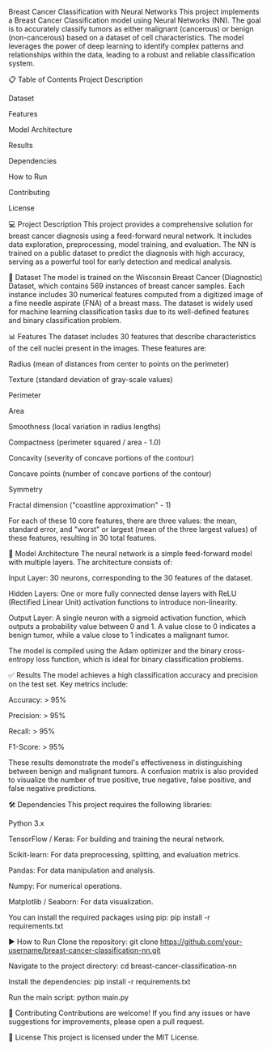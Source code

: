 Breast Cancer Classification with Neural Networks
This project implements a Breast Cancer Classification model using Neural Networks (NN). The goal is to accurately classify tumors as either malignant (cancerous) or benign (non-cancerous) based on a dataset of cell characteristics. The model leverages the power of deep learning to identify complex patterns and relationships within the data, leading to a robust and reliable classification system.

📋 Table of Contents
Project Description

Dataset

Features

Model Architecture

Results

Dependencies

How to Run

Contributing

License

💻 Project Description
This project provides a comprehensive solution for breast cancer diagnosis using a feed-forward neural network. It includes data exploration, preprocessing, model training, and evaluation. The NN is trained on a public dataset to predict the diagnosis with high accuracy, serving as a powerful tool for early detection and medical analysis.

💾 Dataset
The model is trained on the Wisconsin Breast Cancer (Diagnostic) Dataset, which contains 569 instances of breast cancer samples. Each instance includes 30 numerical features computed from a digitized image of a fine needle aspirate (FNA) of a breast mass. The dataset is widely used for machine learning classification tasks due to its well-defined features and binary classification problem.

📊 Features
The dataset includes 30 features that describe characteristics of the cell nuclei present in the images. These features are:

Radius (mean of distances from center to points on the perimeter)

Texture (standard deviation of gray-scale values)

Perimeter

Area

Smoothness (local variation in radius lengths)

Compactness (perimeter squared / area - 1.0)

Concavity (severity of concave portions of the contour)

Concave points (number of concave portions of the contour)

Symmetry

Fractal dimension ("coastline approximation" - 1)

For each of these 10 core features, there are three values: the mean, standard error, and "worst" or largest (mean of the three largest values) of these features, resulting in 30 total features.

🧠 Model Architecture
The neural network is a simple feed-forward model with multiple layers. The architecture consists of:

Input Layer: 30 neurons, corresponding to the 30 features of the dataset.

Hidden Layers: One or more fully connected dense layers with ReLU (Rectified Linear Unit) activation functions to introduce non-linearity.

Output Layer: A single neuron with a sigmoid activation function, which outputs a probability value between 0 and 1. A value close to 0 indicates a benign tumor, while a value close to 1 indicates a malignant tumor.

The model is compiled using the Adam optimizer and the binary cross-entropy loss function, which is ideal for binary classification problems.

✅ Results
The model achieves a high classification accuracy and precision on the test set. Key metrics include:

Accuracy: > 95%

Precision: > 95%

Recall: > 95%

F1-Score: > 95%

These results demonstrate the model's effectiveness in distinguishing between benign and malignant tumors. A confusion matrix is also provided to visualize the number of true positive, true negative, false positive, and false negative predictions.

🛠️ Dependencies
This project requires the following libraries:

Python 3.x

TensorFlow / Keras: For building and training the neural network.

Scikit-learn: For data preprocessing, splitting, and evaluation metrics.

Pandas: For data manipulation and analysis.

Numpy: For numerical operations.

Matplotlib / Seaborn: For data visualization.

You can install the required packages using pip:
pip install -r requirements.txt

▶️ How to Run
Clone the repository:
git clone https://github.com/your-username/breast-cancer-classification-nn.git

Navigate to the project directory:
cd breast-cancer-classification-nn

Install the dependencies:
pip install -r requirements.txt

Run the main script:
python main.py

🤝 Contributing
Contributions are welcome! If you find any issues or have suggestions for improvements, please open a pull request.

📄 License
This project is licensed under the MIT License.
